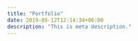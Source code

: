 ```yaml
---
title: "Portfolio"
date: 2019-05-12T12:14:34+06:00
description: "This is meta description."
---
```


